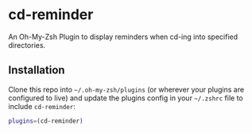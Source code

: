 # cd-reminder
An Oh-My-Zsh Plugin to display reminders when cd-ing into specified directories.

## Installation
Clone this repo into `~/.oh-my-zsh/plugins` (or wherever your plugins are configured to live)
and update the plugins config in your `~/.zshrc` file to include `cd-reminder`:

```bash
plugins=(cd-reminder)
```
